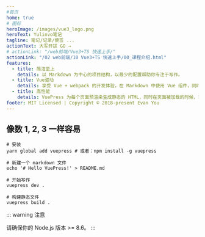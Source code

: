 ```yaml
---
#首页
home: true
# 图标
heroImage: /images/vue3_logo.png
heroText: Yulinvo笔记
tagline: 笔记/记录/便签 ...
actionText: 大军开拔 GO →
# actionLink: "/web前端/Vue3+TS 快速上手/"
actionLink: "/02 web前端/10 Vue3+TS 快速上手/00_课程介绍.html"
features:
  - title: 简洁至上
    details: 以 Markdown 为中心的项目结构，以最少的配置帮助你专注于写作。
  - title: Vue驱动
    details: 享受 Vue + webpack 的开发体验，在 Markdown 中使用 Vue 组件，同时可以使用 Vue 来开发自定义主题。
  - title: 高性能
    details: VuePress 为每个页面预渲染生成静态的 HTML，同时在页面被加载的时候，将作为 SPA 运行。
footer: MIT Licensed | Copyright © 2018-present Evan You
---
```


## 像数 1, 2, 3 一样容易
```
# 安装
yarn global add vuepress # 或者：npm install -g vuepress

# 新建一个 markdown 文件
echo '# Hello VuePress!' > README.md

# 开始写作
vuepress dev .

# 构建静态文件
vuepress build .
```

::: warning 注意

请确保你的 Node.js 版本 >= 8.6。
:::
